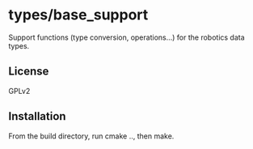 types/base_support
==================
Support functions (type conversion, operations...) for the robotics
data types.

License
-------
GPLv2

Installation
------------
From the build directory, run cmake .., then make.

